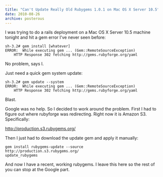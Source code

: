 ```yaml
---
title: "Can't Update Really Old Rubygems 1.0.1 on Mac OS X Server 10.5"
date: 2010-08-26
archive: posterous
---
```


I was trying to do a rails deployment on a Mac OS X Server 10.5 machine tonight and hit a gem error I've never seen before:

```shell
sh-3.2# gem install [whatever]
ERROR:  While executing gem ... (Gem::RemoteSourceException)
    HTTP Response 302 fetching http://gems.rubyforge.org/yaml
```

No problem, says I.

Just need a quick gem system update:

```shell
sh-3.2# gem update --system
ERROR:  While executing gem ... (Gem::RemoteSourceException)
    HTTP Response 302 fetching http://gems.rubyforge.org/yaml
```
    
Blast.

Google was no help. So I decided to work around the problem. First I had to figure out where rubyforge was redirecting. Right now it is Amazon S3. Specifically:

http://production.s3.rubygems.org/

Then I just had to download the update gem and apply it manually:

```shell
gem install rubygems-update --source http://production.s3.rubygems.org/
update_rubygems
```

And now I have a recent, working rubygems. I leave this here so the rest of you can stop at the Google part.
